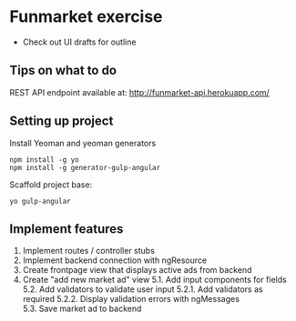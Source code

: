 # Funmarket exercise

- Check out UI drafts for outline

## Tips on what to do

REST API endpoint available at: http://funmarket-api.herokuapp.com/

## Setting up project

Install Yeoman and yeoman generators

	npm install -g yo
	npm install -g generator-gulp-angular

Scaffold project base:

	yo gulp-angular 

## Implement features

1. Implement routes / controller stubs
2. Implement backend connection with ngResource
3. Create frontpage view that displays active ads from backend
4. Create "add new market ad" view
	5.1. Add input components for fields
	5.2. Add validators to validate user input
		5.2.1. Add validators as required
		5.2.2. Display validation errors with ngMessages		
	5.3. Save market ad to backend
